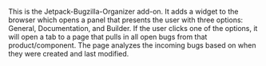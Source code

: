 This is the Jetpack-Bugzilla-Organizer add-on.  It adds a widget to the browser which opens a panel that presents the user with three options: General, Documentation, and Builder.
If the user clicks one of the options, it will open a tab to a page that pulls in all open bugs from that product/component. The page analyzes the incoming bugs based on when they were created and last modified.
